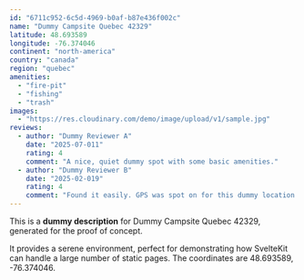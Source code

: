 ```yaml
---
id: "6711c952-6c5d-4969-b0af-b87e436f002c"
name: "Dummy Campsite Quebec 42329"
latitude: 48.693589
longitude: -76.374046
continent: "north-america"
country: "canada"
region: "quebec"
amenities:
  - "fire-pit"
  - "fishing"
  - "trash"
images:
  - "https://res.cloudinary.com/demo/image/upload/v1/sample.jpg"
reviews:
  - author: "Dummy Reviewer A"
    date: "2025-07-011"
    rating: 4
    comment: "A nice, quiet dummy spot with some basic amenities."
  - author: "Dummy Reviewer B"
    date: "2025-02-019"
    rating: 4
    comment: "Found it easily. GPS was spot on for this dummy location."
---
```


This is a **dummy description** for Dummy Campsite Quebec 42329, generated for the proof of concept.

It provides a serene environment, perfect for demonstrating how SvelteKit can handle a large number of static pages. The coordinates are 48.693589, -76.374046.
